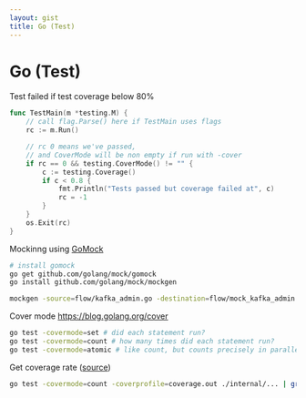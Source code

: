 ```yaml
---
layout: gist
title: Go (Test)
---
```


# Go (Test)


Test failed if test coverage below 80%
```go
func TestMain(m *testing.M) {
    // call flag.Parse() here if TestMain uses flags
    rc := m.Run()

    // rc 0 means we've passed,
    // and CoverMode will be non empty if run with -cover
    if rc == 0 && testing.CoverMode() != "" {
        c := testing.Coverage()
        if c < 0.8 {
            fmt.Println("Tests passed but coverage failed at", c)
            rc = -1
        }
    }
    os.Exit(rc)
}
```

Mockinng using [GoMock](https://github.com/golang/mock)
```bash
# install gomock
go get github.com/golang/mock/gomock
go install github.com/golang/mock/mockgen

mockgen -source=flow/kafka_admin.go -destination=flow/mock_kafka_admin.go -package=flow
```

Cover mode <https://blog.golang.org/cover>
```bash
go test -covermode=set # did each statement run? 
go test -covermode=count # how many times did each statement run?
go test -covermode=atomic # like count, but counts precisely in parallel programs
```

Get coverage rate ([source](https://github.com/vieux/gocover.io/blob/master/workers/gocover.sh))
```bash
go test -covermode=count -coverprofile=coverage.out ./internal/... | grep coverage | cut -d ' ' -f 2 | sed 's/%//g'
```